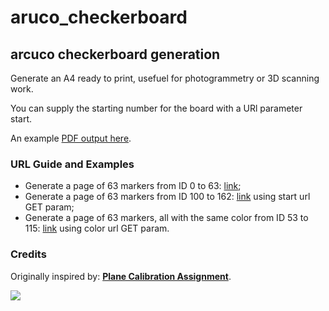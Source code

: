 # aruco_checkerboard

## arcuco checkerboard generation

Generate an A4 ready to print, usefuel for photogrammetry or 3D scanning work.

You can supply the starting number for the board with a URl parameter start.

An example [PDF output here](./assets/preview.pdf).

### URL Guide and Examples

* Generate a page of 63 markers from ID 0 to 63: [link](https://aruco-checkerboard.vercel.app/);
* Generate a page of 63 markers from ID 100 to 162: [link](https://aruco-checkerboard.vercel.app/?start=100) using start url GET param; 
* Generate a page of 63 markers, all with the same color from ID 53 to 115: [link](https://aruco-checkerboard.vercel.app/?start=53&color=false) using color url GET param.

### Credits
Originally inspired by: [**Plane Calibration Assignment**](http://mesh.brown.edu/3DP-2018/hw3/hw3.html).

![](./assets/preview.png)

